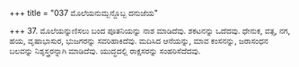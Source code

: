 +++
title = "037 ಮೊಲೆಯನುಮ್ಬನ್ದೊಬ್ಬ ದನುಜೆಯ"

+++
37. ಮೊಲೆಯನ್ನುಣಿಸಲು ಬಂದ ಪೂತನಿಯನ್ನು ನಾಶ ಮಾಡಿದೆವು. ಶಕಟನನ್ನು ಒದೆದವು. ಧೇನುಕ, ವತ್ಸ, ನಗ, ಹಯ, ವೃಷಾಭಾಸುರ, ಭುಜಗರನ್ನು ಸವರಿಹಾಕಿದೆವು. ಮದಿಸಿದ ಆನೆಯನ್ನು, ಮಾವ ಕಂಸನನ್ನು, ಜರಾಸಂಧನ ಬಲವನ್ನು ನಿಶ್ಶಸ್ತ್ರರನ್ನಾಗಿ ಮಾಡಿದೆವು. ಯುದ್ಧದಲ್ಲಿ ರಾಕ್ಷಸರನ್ನು ಸಂಹರಿಸೆದೆದವು.